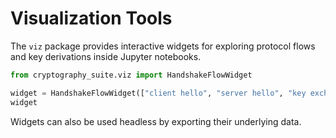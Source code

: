 # Visualization Tools

The `viz` package provides interactive widgets for exploring protocol flows and key
derivations inside Jupyter notebooks.

```python
from cryptography_suite.viz import HandshakeFlowWidget

widget = HandshakeFlowWidget(["client hello", "server hello", "key exchange"])
widget
```

Widgets can also be used headless by exporting their underlying data.
